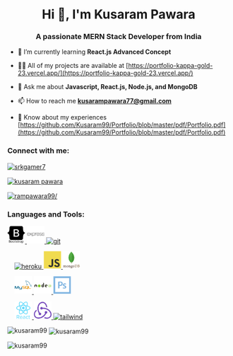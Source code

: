 <h1 align="center">Hi 👋, I'm Kusaram Pawara</h1>
<h3 align="center">A passionate MERN Stack Developer from India</h3>

- 🌱 I’m currently learning **React.js Advanced Concept**

- 👨‍💻 All of my projects are available at [https://portfolio-kappa-gold-23.vercel.app/](https://portfolio-kappa-gold-23.vercel.app/)

- 💬 Ask me about **Javascript, React.js, Node.js, and MongoDB**

- 📫 How to reach me **kusarampawara77@gmail.com**

- 📄 Know about my experiences [https://github.com/Kusaram99/Portfolio/blob/master/pdf/Portfolio.pdf](https://github.com/Kusaram99/Portfolio/blob/master/pdf/Portfolio.pdf)

<h3 align="left">Connect with me:</h3>
<p align="left">
<a href="https://twitter.com/srkgamer7" target="blank"><img align="center" src="https://raw.githubusercontent.com/rahuldkjain/github-profile-readme-generator/master/src/images/icons/Social/twitter.svg" alt="srkgamer7" height="30" width="40" /></a>

<a href="https://linkedin.com/in/kusaram pawara" target="blank"><img align="center" src="https://raw.githubusercontent.com/rahuldkjain/github-profile-readme-generator/master/src/images/icons/Social/linked-in-alt.svg" alt="kusaram pawara" height="30" width="40" /></a>

<a href="https://www.leetcode.com/rampawara99/" target="blank"><img align="center" src="https://raw.githubusercontent.com/rahuldkjain/github-profile-readme-generator/master/src/images/icons/Social/leet-code.svg" alt="rampawara99/" height="30" width="40" /></a>
</p>

<h3 align="left">Languages and Tools:</h3>

<p align="left"> 
<a href="https://getbootstrap.com" target="_blank" rel="noreferrer"> <img src="https://raw.githubusercontent.com/devicons/devicon/master/icons/bootstrap/bootstrap-plain-wordmark.svg" alt="bootstrap" width="40" height="40"/> </a> <a href="https://expressjs.com" target="_blank" rel="noreferrer"> <img src="https://raw.githubusercontent.com/devicons/devicon/master/icons/express/express-original-wordmark.svg" alt="express" width="40" height="40"/> </a> <a href="https://git-scm.com/" target="_blank" rel="noreferrer"> <img src="https://www.vectorlogo.zone/logos/git-scm/git-scm-icon.svg" alt="git" width="40" height="40"/> </a>

&nbsp;&nbsp;&nbsp;
<a href="https://heroku.com" target="_blank" rel="noreferrer"> <img src="https://www.vectorlogo.zone/logos/heroku/heroku-icon.svg" alt="heroku" width="40" height="40"/> </a> <a href="https://developer.mozilla.org/en-US/docs/Web/JavaScript" target="_blank" rel="noreferrer"> <img src="https://raw.githubusercontent.com/devicons/devicon/master/icons/javascript/javascript-original.svg" alt="javascript" width="40" height="40"/> </a> <a href="https://www.mongodb.com/" target="_blank" rel="noreferrer"> <img src="https://raw.githubusercontent.com/devicons/devicon/master/icons/mongodb/mongodb-original-wordmark.svg" alt="mongodb" width="40" height="40"/> </a>

&nbsp;&nbsp;&nbsp;
<a href="https://www.mysql.com/" target="_blank" rel="noreferrer"> <img src="https://raw.githubusercontent.com/devicons/devicon/master/icons/mysql/mysql-original-wordmark.svg" alt="mysql" width="40" height="40"/> </a> <a href="https://nodejs.org" target="_blank" rel="noreferrer"> <img src="https://raw.githubusercontent.com/devicons/devicon/master/icons/nodejs/nodejs-original-wordmark.svg" alt="nodejs" width="40" height="40"/> </a> <a href="https://www.photoshop.com/en" target="_blank" rel="noreferrer"> <img src="https://raw.githubusercontent.com/devicons/devicon/master/icons/photoshop/photoshop-line.svg" alt="photoshop" width="40" height="40"/> </a> 

&nbsp;&nbsp;&nbsp;
<a href="https://reactjs.org/" target="_blank" rel="noreferrer"> <img src="https://raw.githubusercontent.com/devicons/devicon/master/icons/react/react-original-wordmark.svg" alt="react" width="40" height="40"/> </a> <a href="https://redux.js.org" target="_blank" rel="noreferrer"> <img src="https://raw.githubusercontent.com/devicons/devicon/master/icons/redux/redux-original.svg" alt="redux" width="40" height="40"/> </a> <a href="https://tailwindcss.com/" target="_blank" rel="noreferrer"> <img src="https://www.vectorlogo.zone/logos/tailwindcss/tailwindcss-icon.svg" alt="tailwind" width="40" height="40"/> </a> 

</p>

<p><img align="left" src="https://github-readme-stats.vercel.app/api/top-langs?username=kusaram99&show_icons=true&locale=en&layout=compact" alt="kusaram99" /></p>

<p>&nbsp;<img align="center" src="https://github-readme-stats.vercel.app/api?username=kusaram99&show_icons=true&locale=en" alt="kusaram99" /></p>

<p><img align="center" src="https://github-readme-streak-stats.herokuapp.com/?user=kusaram99&" alt="kusaram99" /></p>


